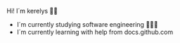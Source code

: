 Hi! I´m kerelys 👋🏻
- I´m currently studying software engineering 👩🏻‍💻
- I´m currently learning with help from docs.github.com 
